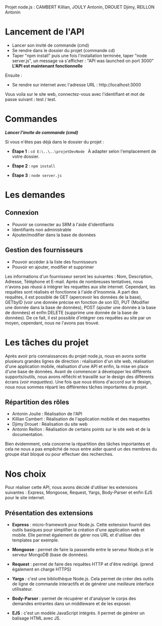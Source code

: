 ﻿Projet node.js : CAMBERT Killian, JOULY Antonin, DROUET Djimy, REILLON Antonin

# Lancement de l'API
- Lancer son invité de commande (cmd)
- Se rendre dans le dossier du projet (commande cd)
- Taper "npm install" puis une fois l'installation terminée, taper "node server.js", un message va s'afficher : "API was launched on port 3000"
**L'API est maintenant fonctionnelle**

Ensuite :
- Se rendre sur internet avec l'adresse URL : http://localhost:3000

Vous voila sur le site web, connectez-vous avec l'identifiant et mot de passe suivant : test / test.


# Commandes
***Lancer l'invite de commande (cmd)***

Si vous n'êtes pas déjà dans le dossier du projet : 
- **Étape 1** : `cd E:\..\..\projetDevNode `
À adapter selon l'emplacement de votre dossier.

- **Étape 2** : `npm install`
- **Étape 3** : `node server.js`

# Les demandes
## Connexion 
- Pouvoir se connecter au SRM à l'aide d'identifiants
- Identifiants non administrable 
- Ajouter/modifier dans la base de données

## Gestion des fournisseurs
- Pouvoir accéder à la liste des fournisseurs
- Pouvoir en ajouter, modifier et supprimer

Les informations d'un fournisseur seront les suivantes : Nom, Description, Adresse, Téléphone et E-mail.
Après de nombreuses tentatives, nous n'avons pas réussi à intégrer les requettes aux site internet. Cependant, les requêtes sont réalisés et fonctionne à l'aide d'Insomnia. A part des requêtes, il est possible de GET (apercevoir les données de la base), GETbyID (voir une donnée précise en fonction de son ID), PUT (Modifier une donnée dans la base de données), POST (ajouter une donnée à la base de données) et enfin DELETE (supprime une donnée de la base de données).
De ce fait, il est possible d'intégrer ces requêtes au site par un moyen, cependant, nous ne l'avons pas trouvé.

# Les tâches du projet
Après avoir pris connaissances du projet node.js, nous en avons sortie plusieurs grandes lignes de direction : réalisation d'un site web, réalisation d'une application mobile, réalisation d'une API et enfin, la mise en place d'une base de données. 
Avant de commencer à développer les différents supports/outils, nous avons réfléchi et travaillé sur le design des différents écrans (*voir maquettes*).
Une fois que nous étions d'accord sur le design, nous nous sommes réparti les différentes tâches importantes du projet.

## Répartition des rôles

- Antonin Joulie : Réalisation de l'API
- Killian Cambert : Réalisation de l'application mobile et des maquettes
- Djimy Drouet : Réalisation du site web
- Antonin Reillon : Réalisation de certains points sur le site web et de la documentation.

Bien évidemment, cela concerne la répartition des tâches importantes et cela ne nous a pas empêché de nous entre aider quand un des membres du groupe était bloqué ou pour effectuer des recherches.

# Nos choix

Pour réaliser cette API, nous avons décidé d'utiliser les extensions suivantes : Express, Mongoose, Request, Yargs, Body-Parser et enfin EJS pour le site internet.

## Présentation des extensions

- **Express** : micro-framework pour Node.js. Cette extension fournit des outils basiques pour simplifier la création d'une application web et mobile. Elle permet également de gérer nos URL et d'utiliser des templates par exemple.

- **Mongoose** : permet de faire la passerelle entre le serveur Node.js et le serveur MongoDB (base de données).

- **Request** : permet de faire des requêtes HTTP et d'être redirigé. (prend également en charge HTTPS)

- **Yargs** : c'est une bibliothèque Node.js. Cela permet de créer des outils de ligne de commande interactifs et de générer une meilleure interface utilisateur. 

- **Body-Parser** : permet de récupérer et d'analyser le corps des demandes entrantes dans un middleware et de les exposer. 

- **EJS** : c'est un modèle JavaScript intégrés. Il permet de générer un balisage HTML avec JS.